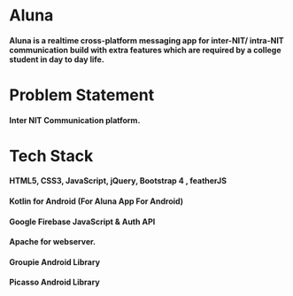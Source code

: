 # Aluna
#### Aluna is a realtime cross-platform messaging app for inter-NIT/ intra-NIT communication build with extra features which are required by a college student in day to day life.

# Problem Statement
#### Inter NIT Communication platform.

# Tech Stack
#### HTML5, CSS3, JavaScript, jQuery, Bootstrap 4 , featherJS
#### Kotlin for Android (For Aluna App For Android)
#### Google Firebase JavaScript & Auth API
#### Apache for webserver. 
#### Groupie Android Library
#### Picasso Android Library


